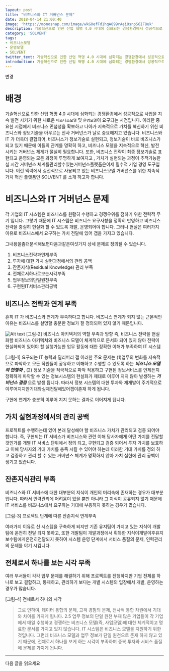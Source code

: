 ```yaml
---
layout: post
title: "비즈니스와 IT 거버넌스 문제"
date: 2018-04-14 21:00:40
image: 'https://monosnap.com/image/wkG0efFd1hqA899rAeiOsnpS6IF8uk'
description: 기술혁신으로 인한 산업 혁명 4.0 시대에 심화되는 경쟁환경에서 성공적으로 사업을 지속 발전 시키기 위한 새로운 비즈니스모델 및 운영모델이 요구되는 시점입니다.
category: 'SOLVENT'
tags:
- 비즈니스모델
- 운영모델
- SOLVENT
twitter_text: 기술혁신으로 인한 산업 혁명 4.0 시대에 심화되는 경쟁환경에서 성공적으로 사업을 지속 발전 시키기 위한 새로운 비즈니스모델 및 운영모델이 요구되는 시점입니다.
introduction: 기술혁신으로 인한 산업 혁명 4.0 시대에 심화되는 경쟁환경에서 성공적으로 사업을 지속 발전 시키기 위한 새로운 비즈니스모델 및 운영모델이 요구되는 시점입니다.
---
```

변경
# 배경
기술혁신으로 인한 산업 혁명 4.0 시대에 심화되는 경쟁환경에서 성공적으로 사업을 지속 발전 시키기 위한 새로운 `비즈니스모델` 및 `운영모델`이 요구되는 시점입니다.
이러한 중요한 시점에서 비즈니스 민첩성을 확보하고 나아가 지속적으로 가치를 혁신하기 위한 비즈니스와 정보기술을 아우르는 전사 거버넌스가 날로 중요해지고 있습니다.
비즈니스와 IT 가 더욱더 결합되어, 비즈니스가 정보기술로 실현되고, 정보기술이 바로 비즈니스가 되고 있기 때문에 이들의 관계를 명확히 하고, 비즈니스 모델을 지속적으로 혁신, 발전 시키는 거버넌스 체계가 절실히 필요합니다.
또한, 비즈니스 전략이 최종 정보기술로 표현되고 운영되는 모든 과정이 투명하게 보여지고 , 가치가 실현되는 과정이 추적가능한 실 시간 거버넌스 체계를관리할수있는거버넌스플랫폼은이제 필수적 기업 경영 도구입니다.
이런 맥락에서 실전적으로 사용되고 있는 비즈니스모델 거버넌스를 위한 지속적 가치 혁신 플랫폼인 SOLVENT 를 소개 하고자 합니다.

# 비즈니스와 IT 거버넌스 문제
각 기업의 IT 시스템은 비즈니스를 원활히 수행하고 경쟁우위를 점하기 위한 전략적 무기 입니다. 그렇기 때문에 IT 시스템은 비즈니스 요구사항을 정확히 반영하고 비즈니스 전략을 충실히 현실화 할 수 있도록 개발, 운영되어야 합니다. 그러나 현실은 여러가지 이유로 비즈니스에서 요구하는 가치 전달에 있어 갭을 가지고 있습니다.

그내용을좀더분석해보면다음과같은여섯가지 상세 문제로 정의될 수 있습니다.
1.  비즈니스전략과연계부족
2.  투자에 대한 가치 실현과정에서의 관리 공백 
3.  잔존지식(Residual Knowledge) 관리 부족
4.  전체로서하나로보는시각부족
5.  업무정보의단일원천부족
6.  구현된IT서비스관리공백

## 비즈니스 전략과 연계 부족

흔히 IT 가 비즈니스와 연계가 부족하다고 합니다. 비즈니스 연계가 되지 않는 근본적인 이유는 비즈니스를 설명할 충분한 정보가 잘 정의되어 있지 않기 때문입니다.

![Alt text](https://monosnap.com/image/wkG0efFd1hqA899rAeiOsnpS6IF8uk)
[그림-2] 비즈니스 아키텍처의 역할 부족과 방향
즉, 비즈니스 전략을 현실화할 비즈니스 아키텍처와 비즈니스 모델이 체계적으로 문서화 되어 있지 않아 전략이 현실화되어 있어야 할 실행가능한 업무 활동에 대한 정확한 이해가 부족하여 IT 시스템


[그림-1] 요구되는 IT 능력과 딜리버리 갭
이러한 주요 문제는 (1)업무의 변화를 지속적으로 파악하고 모든 직원들이 공유하고 이해하고 수행할 수 있도록 하는 ***비즈니스 모델의 현행화*** , (2) 정보 기술을 적극적으로 파악 적용하고 구현된 정보서비스를 언제든지 정확하게 파악할 수 있는 정보시스템의 현실화가 제대로 이루어 지지 않아 발생하는 ***거버넌스 결핍*** 으로 발생 됩니다. 따라서 정보 시스템의 대한 투자와 재개발이 주기적으로 이루어지지만기대와실제전달에있어갭이존재 하게 됩니다.



구현에 연계가 충분히 이루어 지지 못하는 결과로 이어지게 됩니다.


## 가치 실현과정에서의 관리 공백
프로젝트를 수행하는데 있어 본래 달성해야 할 비즈니스 가치가 관리되고 검증 되어야 합니다. 즉, 구현되는 IT 서비스가 비즈니스와 관련 이해 당사자에게 어떤 가치를 전달할 것인가를 개별 IT 서비스 단위에서 정의 되고, 구현되고 검증 되어서 투자 가치를 보호하고 이해 당사자의 기대 가치를 충족 시킬 수 있어야 하는데 이러한 기대 가치를 정의 하고 검증하고 관리 할 수 있는 거버넌스 체계가 명확하지 않아 가치 실현에 관리 공백이 생기고 있습니다.

## 잔존지식관리 부족
비즈니스와 IT 서비스에 대한 대부분의 지식이 개인의 머리속에 존재하는 경우가 대부분입니다. 따라서 인력관리에 어려움이 있을 뿐만 아니라 그 지식이 공유되지 않기 때문에 IT 서비스를 비즈니스에서 요구하는 기대에 부응하지 못하는 경우가 많습니다.


[그림-3] 프로젝트 단계에 따른 잔존지식 연계부족

여러가지 이유로 신 시스템을 구축하게 되지만 기존 유지팀이 가지고 있는 지식이 개발팀에 온전히 전달 되지 못하고, 또한 개발팀이 개발과정에서 획득한 지식이개발이후유지보수팀에게온전히전달되지 못하여 시스템 운영 단계에서 서비스 품질의 문제, 인력관리의 문제를 야기 시킵니다.

##  전체로서 하나를 보는 시각 부족
여러 부서들이 각각 업무 문제를 해결하기 위해 프로젝트를 진행하지만 기업 전체를 하나로 보고 결합하고, 통제하고, 관리하기 보다는 개별 시스템의 입장에서 개발, 운영하는 경우가 많습니다.


[그림-4] 전체로서 하나의 시각

> 그로 인하여, 데이터 통합의 문제, 고객 경험의 문제,
> 전사적 통합 차원에서 기대와 차이를 가지게 됩니다. 2.5 업무 정보의 단일 원천 부재
> 많은 기업들이 각 기업에서 매일 수행하고 경쟁하는 비즈니스 모델(즉, 사업모델)에 대한 체계적이고 명료한 문서를 가지고 있지 않습니다. IT 시스템은 비즈니스 모델을 지원하기 위한 것입니다. 그런데 비즈니스 모델과 업무 정보가 단일 원천으로 존재 하지 않고 있기 때문에, 전체로서 하나를 보게 하는 시각이 부족하며 중복 투자와 서비스 품질에 문제를 가지게 됩니다.

-----

다음 글을 읽으세요









